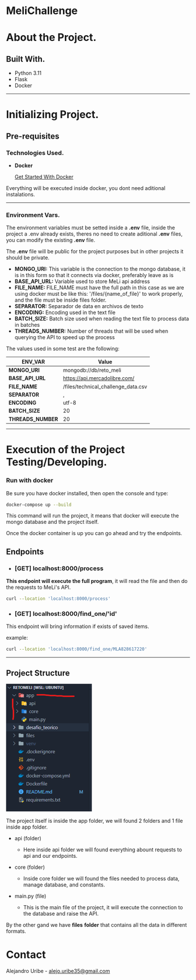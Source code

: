 # MeliChallenge

# About the Project.


## Built With.

- Python 3.11
- Flask
- Docker

---

# Initializing Project.

## Pre-requisites

### Technologies Used.

- **Docker**

    [Get Started With Docker](https://www.docker.com/get-started/)

Everything will be executed inside docker, you dont need aditional instalations.

---

### Environment Vars.

The environment variables must be setted inside a **.env** file, inside the project a .env already exists, theres no need to create aditional **.env** files, you can modify the existing **.env** file.

The **.env** file will be public for the project purposes but in other projects it should be private.

- **MONGO_URI:** This variable is the connection to the mongo database, it is in this form so that it connects via docker, preferably leave as is
- **BASE_API_URL:** Variable used to store MeLi api address
- **FILE_NAME:** FILE_NAME must have the full path in this case as we are using docker must be like this: '/files/{name_of_file}' to work properly, and the file must be inside files folder.
- **SEPARATOR:** Separador de data en archivos de texto
- **ENCODING:** Encoding used in the text file
- **BATCH_SIZE:** Batch size used when reading the text file to process data in batches
- **THREADS_NUMBER:** Number of threads that will be used when querying the API to speed up the process

The values used in some test are the following:

| ENV_VAR | Value |
| --- | --- |
| **MONGO_URI** | mongodb://db/reto_meli |
| **BASE_API_URL** | https://api.mercadolibre.com/ |
| **FILE_NAME** | /files/technical_challenge_data.csv |
| **SEPARATOR** | , |
| **ENCODING** | utf-8 |
| **BATCH_SIZE** | 20 |
| **THREADS_NUMBER** | 20 |

---

# Execution of the Project Testing/Developing.

### Run with docker

Be sure you have docker installed, then open the console and type:

```sh
docker-compose up --build
```

This command will run the project, it means that docker will execute the mongo database and the project itself.

Once the docker container is up you can go ahead and try the endpoints.


## Endpoints


- ### [GET] localhost:8000/process

**This endpoint will execute the full program**, it will read the file and then do the requests to MeLi's API.

```sh
curl --location 'localhost:8000/process'
```

- ### [GET] localhost:8000/find_one/'id'

This endpoint will bring information if exists of saved items.

example:
```sh
curl --location 'localhost:8000/find_one/MLA828617220'
```
---

## Project Structure

![alt text](image.png)

The project itself is inside the app folder, we will found 2 folders and 1 file inside app folder.

- api (folder)
    - Here inside api folder we will found everything abount requests to api and our endpoints.

- core (folder)
    - Inside core folder we will found the files needed to process data, manage database, and constants.

- main.py (file)
    - This is the main file of the project, it will execute the connection to the database and raise the API.

By the other gand we have **files** **folder** that contains all the data in different formats.

# Contact

Alejandro Uribe - alejo.uribe35@gmail.com
